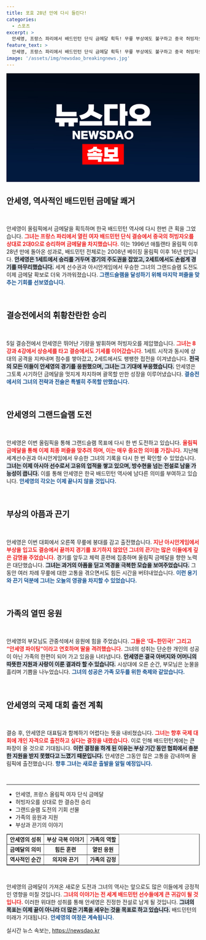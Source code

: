 ```yaml
---
title: 포효 28년 만에 다시 들린다!
categories:
  - 스포츠
excerpt: >
  안세영, 프랑스 파리에서 배드민턴 단식 금메달 획득! 무릎 부상에도 불구하고 중국 허빙자오를 꺾고 28년 만의 쾌거를 이뤘다. 이제 그랜드슬램에 한 걸음 더 가까워진 그녀의 드라마틱한 여정을 놓치지 마세요!
feature_text: >
  안세영, 프랑스 파리에서 배드민턴 단식 금메달 획득! 무릎 부상에도 불구하고 중국 허빙자오를 꺾고 28년 만의 쾌거를 이뤘다. 이제 그랜드슬램에 한 걸음 더 가까워진 그녀의 드라마틱한 여정을 놓치지 마세요!
image: '/assets/img/newsdao_breakingnews.jpg'
---
```


<p><img src="/assets/img/newsdao_breakingnews.jpg" alt="cryptoinkorea 속보" /></p>

<h2 data-ke-size="size26">안세영, 역사적인 배드민턴 금메달 쾌거</h2>

<p data-ke-size="size16">&nbsp;</p>   

<p>안세영이 올림픽에서 금메달을 획득하며 한국 배드민턴 역사에 다시 한번 큰 획을 그었습니다. <b><span style="color: #ee2323;">그녀는 프랑스 파리에서 열린 여자 배드민턴 단식 결승에서 중국의 허빙자오를 상대로 2대0으로 승리하며 금메달을 차지했습니다.</span></b> 이는 1996년 애틀랜타 올림픽 이후 28년 만에 돌아온 성과로, 배드민턴 전체로는 2008년 베이징 올림픽 이후 16년 만입니다. <b><span style="background-color: #21538527;">안세영은 1세트에서 승리를 거두며 경기의 주도권을 잡았고, 2세트에서도 손쉽게 경기를 마무리했습니다.</span></b> 세계 선수권과 아시안게임에서 우승한 그녀의 그랜드슬램 도전도 이제 금메달 확보로 더욱 가까워졌습니다. <b><span style="color: #1a5490;">그랜드슬램을 달성하기 위해 마지막 퍼즐을 맞추는 기회를 선보였습니다.</span></b></p>

<p data-ke-size="size16">&nbsp;</p>   

<h2 data-ke-size="size26">결승전에서의 휘황찬란한 승리</h2>

<p data-ke-size="size16">&nbsp;</p>  

<p>5일 결승전에서 안세영은 뛰어난 기량을 발휘하며 허빙자오를 제압했습니다. <b><span style="color: #ee2323;">그녀는 8강과 4강에서 상승세를 타고 결승에서도 기세를 이어갔습니다.</span></b> 1세트 시작과 동시에 상대의 공격을 지켜내며 점수를 쌓아갔고, 2세트에서도 팽팽한 접전을 이겨냈습니다. <b><span style="background-color: #21538527;">전국의 모든 이들이 안세영의 경기를 응원했으며, 그녀는 그 기대에 부응했습니다.</span></b> 안세영은 그토록 시기하던 금메달을 멋지게 차지하며 괄목할 만한 성장을 이루어냈습니다. <b><span style="color: #1a5490;">결승전에서의 그녀의 전략과 전술은 특별히 주목할 만했습니다.</span></b></p>

<p data-ke-size="size16">&nbsp;</p>

<h2 data-ke-size="size26">안세영의 그랜드슬램 도전</h2>

<p data-ke-size="size16">&nbsp;</p>  

<p>안세영은 이번 올림픽을 통해 그랜드슬램 목표에 다시 한 번 도전하고 있습니다. <b><span style="color: #ee2323;">올림픽 금메달을 통해 이제 최종 퍼즐을 맞추려 하며, 이는 매우 중요한 의미를 가집니다.</span></b> 지난해 세계선수권과 아시안게임에서 우승한 그녀의 기록을 다시 한 번 확인할 수 있었습니다. <b><span style="background-color: #21538527;">그녀는 이제 아시아 선수로서 고유의 업적을 쌓고 있으며, 방수현을 넘는 전설로 남을 가능성이 큽니다.</span></b> 이를 통해 안세영은 한국 배드민턴 역사에 남다른 의미를 부여하고 있습니다. <b><span style="color: #1a5490;">안세영의 각오는 이제 끝나지 않을 것입니다.</span></b></p>

<p data-ke-size="size16">&nbsp;</p>

<h2 data-ke-size="size26">부상의 아픔과 끈기</h2>

<p data-ke-size="size16">&nbsp;</p>  

<p>안세영은 이번 대회에서 오른쪽 무릎에 붕대를 감고 출전했습니다. <b><span style="color: #ee2323;">지난 아시안게임에서 부상을 입고도 결승에서 끝까지 경기를 포기하지 않았던 그녀의 끈기는 많은 이들에게 깊은 감명을 주었습니다.</span></b> 경기를 앞두고 체력 훈련에 집중하며 올림픽 금메달을 향한 노력은 대단했습니다. <b><span style="background-color: #21538527;">그녀는 과거의 아픔을 딛고 역경을 극복한 모습을 보여주었습니다.</span></b> 그 동안 여러 차례 무릎에 대한 고통을 겪으면서도 힘든 시간을 버텨내었습니다. <b><span style="color: #1a5490;">이런 용기와 끈기 덕분에 그녀는 오늘의 영광을 차지할 수 있었습니다.</span></b></p>

<p data-ke-size="size16">&nbsp;</p>

<h2 data-ke-size="size26">가족의 열띤 응원</h2>

<p data-ke-size="size16">&nbsp;</p>  

<p>안세영의 부모님도 관중석에서 응원에 힘을 주었습니다. <b><span style="color: #ee2323;">그들은 ‘대~한민국!’ 그리고 “안세영 파이팅”이라고 연호하며 딸을 격려했습니다.</span></b> 그녀의 성취는 단순한 개인의 성공이 아닌 가족의 한편이 되어 가고 있음을 나타냅니다. <b><span style="background-color: #21538527;">안세영은 결국 아버지와 어머니의 따뜻한 지원과 사랑이 이룬 결과라 할 수 있습니다.</span></b> 시상대에 오른 순간, 부모님은 눈물을 흘리며 기쁨을 나누었습니다. <b><span style="color: #1a5490;">그녀의 성공은 가족 모두를 위한 축제와 같았습니다.</span></b></p>

<p data-ke-size="size16">&nbsp;</p>

<h2 data-ke-size="size26">안세영의 국제 대회 출전 계획</h2>

<p data-ke-size="size16">&nbsp;</p>  

<p>결승 후, 안세영은 대표팀과 함께하기 어렵다는 뜻을 내비쳤습니다. <b><span style="color: #ee2323;">그녀는 향후 국제 대회에 개인 자격으로 출전하고 싶다는 결정을 내렸습니다.</span></b> 이로 인해 배드민턴계에는 큰 파장이 올 것으로 기대됩니다. <b><span style="background-color: #21538527;">이런 결정을 하게 된 이유는 부상 기간 동안 협회에서 충분한 지원을 받지 못했다고 느꼈기 때문입니다.</span></b> 안세영은 그동안 많은 고통을 감내하며 올림픽에 출전했습니다. <b><span style="color: #1a5490;">향후 그녀는 새로운 출발을 알릴 예정입니다.</span></b></p>

<p data-ke-size="size16">&nbsp;</p>

<hr>

<ul>
    <li>안세영, 프랑스 올림픽 여자 단식  금메달</li>
    <li>허빙자오를 상대로 한 결승전 승리</li>
    <li>그랜드슬램 도전의 기회 선물</li>
    <li>가족의 응원과 지원</li>
    <li>부상과 끈기의 이야기</li>
</ul>

<table style="width: 100%; border-collapse: collapse;" border="1">
<tbody>
<tr>
<td style="text-align: center; height: 17px;"><b>안세영의 성취</b></td>
<td style="text-align: center; height: 17px;"><b>부상 극복 이야기</b></td>
<td style="text-align: center; height: 17px;"><b>가족의 역할</b></td>
</tr>
<tr>
<td style="text-align: center; height: 17px;"><b>금메달의 의미</b></td>
<td style="text-align: center; height: 17px;"><b>힘든 훈련</b></td>
<td style="text-align: center; height: 17px;"><b>열띤 응원</b></td>
</tr>
<tr>
<td style="text-align: center; height: 17px;"><b>역사적인 순간</b></td>
<td style="text-align: center; height: 17px;"><b>의지와 끈기</b></td>
<td style="text-align: center; height: 17px;"><b>가족의 감정</b></td>
</tr>
</tbody>
</table>

<p data-ke-size="size16">&nbsp;</p>   

<p>안세영의 금메달이 가져온 새로운 도전과 그녀의 역사는 앞으로도 많은 이들에게 긍정적인 영향을 미칠 것입니다. <b><span style="color: #ee2323;">그녀의 이야기는 전 세계 배드민턴 선수들에게 큰 귀감이 될 것입니다.</span></b> 이러한 위대한 성취를 통해 안세영은 진정한 전설로 남게 될 것입니다. <b><span style="background-color: #21538527;">그녀의 목표는 이제 끝이 아니라 더 많은 기록을 세우는 것을 목표로 하고 있습니다.</span></b> 배드민턴의 미래가 기대됩니다. <b><span style="color: #1a5490;">안세영의 여정은 계속됩니다.</span></b></p>
실시간 뉴스 속보는, <a href="https://newsdao.kr" rel="dofollow">https://newsdao.kr</a>



